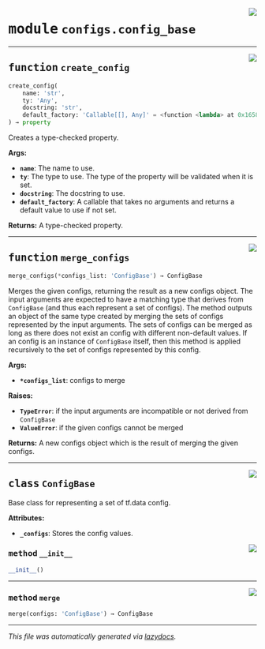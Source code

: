 <!-- markdownlint-disable -->

<a href="../../datum/configs/config_base.py#L0"><img align="right" style="float:right;" src="https://img.shields.io/badge/-source-cccccc?style=flat-square"></a>

# <kbd>module</kbd> `configs.config_base`





---

<a href="../../datum/configs/config_base.py#L57"><img align="right" style="float:right;" src="https://img.shields.io/badge/-source-cccccc?style=flat-square"></a>

## <kbd>function</kbd> `create_config`

```python
create_config(
    name: 'str',
    ty: 'Any',
    docstring: 'str',
    default_factory: 'Callable[[], Any]' = <function <lambda> at 0x16582a310>
) → property
```

Creates a type-checked property. 



**Args:**
 
 - <b>`name`</b>:  The name to use. 
 - <b>`ty`</b>:  The type to use. The type of the property will be validated when it  is set. 
 - <b>`docstring`</b>:  The docstring to use. 
 - <b>`default_factory`</b>:  A callable that takes no arguments and returns a default  value to use if not set. 

**Returns:**
 A type-checked property. 


---

<a href="../../datum/configs/config_base.py#L90"><img align="right" style="float:right;" src="https://img.shields.io/badge/-source-cccccc?style=flat-square"></a>

## <kbd>function</kbd> `merge_configs`

```python
merge_configs(*configs_list: 'ConfigBase') → ConfigBase
```

Merges the given configs, returning the result as a new configs object. The input arguments are expected to have a matching type that derives from `ConfigBase` (and thus each represent a set of configs). The method outputs an object of the same type created by merging the sets of configs represented by the input arguments. The sets of configs can be merged as long as there does not exist an config with different non-default values. If an config is an instance of `ConfigBase` itself, then this method is applied recursively to the set of configs represented by this config. 

**Args:**
 
 - <b>`*configs_list`</b>:  configs to merge 

**Raises:**
 
 - <b>`TypeError`</b>:  if the input arguments are incompatible or not derived from  `ConfigBase` 
 - <b>`ValueError`</b>:  if the given configs cannot be merged 

**Returns:**
 A new configs object which is the result of merging the given configs. 


---

<a href="../../datum/configs/config_base.py#L22"><img align="right" style="float:right;" src="https://img.shields.io/badge/-source-cccccc?style=flat-square"></a>

## <kbd>class</kbd> `ConfigBase`
Base class for representing a set of tf.data config. 



**Attributes:**
 
 - <b>`_configs`</b>:  Stores the config values. 

<a href="../../datum/configs/config_base.py#L29"><img align="right" style="float:right;" src="https://img.shields.io/badge/-source-cccccc?style=flat-square"></a>

### <kbd>method</kbd> `__init__`

```python
__init__()
```








---

<a href="../../datum/configs/config_base.py#L53"><img align="right" style="float:right;" src="https://img.shields.io/badge/-source-cccccc?style=flat-square"></a>

### <kbd>method</kbd> `merge`

```python
merge(configs: 'ConfigBase') → ConfigBase
```








---

_This file was automatically generated via [lazydocs](https://github.com/ml-tooling/lazydocs)._
